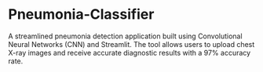 # Pneumonia-Classifier
A streamlined pneumonia detection application built using Convolutional Neural Networks (CNN) and Streamlit. The tool allows users to upload chest X-ray images and receive accurate diagnostic results with a 97% accuracy rate.
